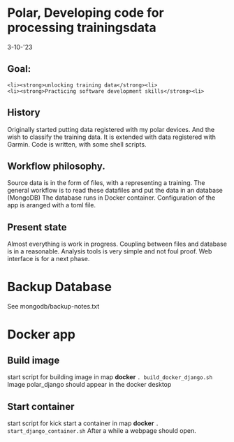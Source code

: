 # Polar, Developing code for processing trainingsdata 
3-10-'23
## Goal: 
    <li><strong>unlocking training data</strong><li>
    <li><strong>Practicing software development skills</strong><li>
        
## History 
Originally started putting data registered with my polar devices. 
And the wish to classify the training data.
It is extended with data registered with Garmin.
Code is written, with some shell scripts. 


## Workflow philosophy.
Source data is in the form of files, with a representing a training.
The general workflow is to read these datafiles and put the data in an database (MongoDB) 
The database runs in Docker container. 
Configuration of the app is aranged with a toml file. 

## Present state
Almost everything is work in progress. 
Coupling between files and database is in a reasonable.
Analysis tools is very simple and not foul proof. 
Web interface is for a next phase.

# Backup Database
See mongodb/backup-notes.txt


# Docker app
## Build image
start script for building image in map **docker**
 `. build_docker_django.sh`
Image polar_django should appear in the docker desktop


## Start container
start script for kick start a container in map **docker**
    `. start_django_container.sh`
After a while a webpage should open. 




